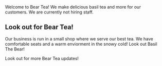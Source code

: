 Welcome to Bear Tea! We make delicious basil tea and more for our customers. We are currently not hiring staff.




## Look out for Bear Tea!
Our business is run in a small shop where we serve our best tea. We have comfortable seats and a warm enviorment in the snowy cold! Look out Basil The Bear!





Look out for more Bear Tea updates!
